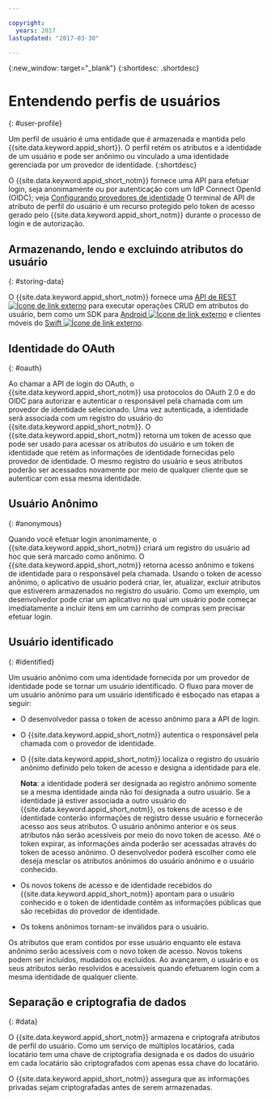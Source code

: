 ```yaml
---

copyright:
  years: 2017
lastupdated: "2017-03-30"

---
```


{:new_window: target="_blank"}
{:shortdesc: .shortdesc}


# Entendendo perfis de usuários
{: #user-profile}

Um perfil de usuário é uma entidade que é armazenada e mantida pelo {{site.data.keyword.appid_short}}. O perfil retém os atributos e a identidade de um
usuário e pode ser anônimo ou vinculado a uma identidade gerenciada por um provedor de identidade.
{:shortdesc}

O {{site.data.keyword.appid_short_notm}} fornece uma API para efetuar login, seja anonimamente ou por autenticação com um IdP Connect OpenId (OIDC); veja [Configurando provedores de identidade](/docs/services/appid/identity-providers.html#setting-up-idp) O terminal de API de atributo de perfil do usuário é um recurso protegido pelo token de acesso gerado pelo {{site.data.keyword.appid_short_notm}} durante o processo de login e de autorização.


## Armazenando, lendo e excluindo atributos do usuário
{: #storing-data}



O {{site.data.keyword.appid_short_notm}} fornece uma <a href="https://appid-profiles.ng.bluemix.net/swagger-ui/index.html#/" target="_blank">API de REST <img src="../../icons/launch-glyph.svg" alt="Ícone de link externo"></a> para executar operações CRUD em atributos do usuário, bem como um SDK para <a href="https://github.com/ibm-cloud-security/appid-clientsdk-android" target="_blank">Android <img src="../../icons/launch-glyph.svg" alt="Ícone de link externo"></a> e clientes móveis do <a href="https://github.com/ibm-cloud-security/appid-clientsdk-swift" target="_blank">Swift <img src="../../icons/launch-glyph.svg" alt="Ícone de link externo"></a>.


## Identidade do OAuth
{: #oauth}

Ao chamar a API de login do OAuth, o {{site.data.keyword.appid_short_notm}} usa protocolos do OAuth 2.0 e do OIDC para autorizar e autenticar o
responsável pela chamada com um provedor de identidade selecionado. Uma vez autenticada, a identidade será associada com um
registro do usuário do {{site.data.keyword.appid_short_notm}}. O {{site.data.keyword.appid_short_notm}} retorna um token de acesso que pode ser
usado para acessar os atributos do usuário e um token de identidade que retém as informações de identidade fornecidas pelo provedor de identidade. O mesmo registro
do usuário e seus atributos poderão ser acessados novamente por meio de qualquer cliente que se autenticar com essa mesma identidade.


## Usuário Anônimo
{: #anonymous}

Quando você efetuar login anonimamente, o {{site.data.keyword.appid_short_notm}} criará um registro do usuário ad hoc que será marcado como anônimo. O
{{site.data.keyword.appid_short_notm}} retorna acesso anônimo e tokens de identidade para o responsável pela chamada. Usando o token de acesso anônimo, o
aplicativo de usuário poderá criar, ler, atualizar, excluir atributos que estiverem armazenados no registro do usuário. Como um exemplo, um desenvolvedor pode criar
um aplicativo no qual um usuário pode começar imediatamente a incluir itens em um carrinho de compras sem precisar efetuar login.


## Usuário identificado
{: #identified}

Um usuário anônimo com uma identidade fornecida por um provedor de identidade pode se tornar um usuário identificado. O fluxo para mover de um usuário anônimo para um usuário identificado é esboçado nas etapas a seguir:

* O desenvolvedor passa o token de acesso anônimo para a API de login.
* O {{site.data.keyword.appid_short_notm}} autentica o responsável pela chamada com o provedor de identidade.
* O {{site.data.keyword.appid_short_notm}} localiza o registro do usuário anônimo definido pelo token de acesso e designa a identidade para ele.

    **Nota**: a identidade poderá ser designada ao registro anônimo somente se a mesma identidade ainda não foi designada a outro usuário. Se a
identidade já estiver associada a outro usuário do {{site.data.keyword.appid_short_notm}}, os tokens de acesso e de identidade conterão informações de
registro desse usuário e fornecerão acesso aos seus atributos. O usuário anônimo anterior e os seus atributos não serão acessíveis por meio do novo token de
acesso. Até o token expirar, as informações ainda poderão ser acessadas através do token de acesso anônimo. O desenvolvedor poderá escolher como ele deseja mesclar os
atributos anônimos do usuário anônimo e o usuário conhecido.

* Os novos tokens de acesso e de identidade recebidos do {{site.data.keyword.appid_short_notm}} apontam para o usuário conhecido e o token de
identidade contém as informações públicas que são recebidas do provedor de identidade.
* Os tokens anônimos tornam-se inválidos para o usuário.

Os atributos que eram contidos por esse usuário enquanto ele estava anônimo serão acessíveis com o novo token de acesso. Novos tokens podem ser incluídos, mudados
ou excluídos. Ao avançarem, o usuário e os seus atributos serão resolvidos e acessíveis quando efetuarem login com a mesma identidade de qualquer cliente.


## Separação e criptografia de dados
{: #data}

O {{site.data.keyword.appid_short_notm}} armazena e criptografa atributos de perfil do usuário. Como um serviço de múltiplos locatários, cada locatário
tem uma chave de criptografia designada e os dados do usuário em cada locatário são criptografados com apenas essa chave do locatário.

O {{site.data.keyword.appid_short_notm}} assegura que as informações privadas sejam criptografadas antes de serem armazenadas.

